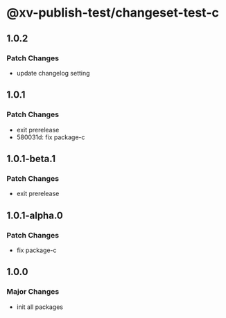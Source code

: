 # @xv-publish-test/changeset-test-c

## 1.0.2

### Patch Changes

- update changelog setting

## 1.0.1

### Patch Changes

- exit prerelease
- 580031d: fix package-c

## 1.0.1-beta.1

### Patch Changes

- exit prerelease

## 1.0.1-alpha.0

### Patch Changes

- fix package-c

## 1.0.0

### Major Changes

- init all packages
